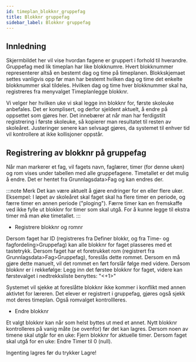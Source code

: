```yaml
---
id: timeplan_blokknr_gruppefag
title: Blokknr gruppefag
sidebar_label: Blokknr gruppefag
---
```

## Innledning
Skjermbildet her vil vise hvordan fagene er gruppert i forhold til hverandre. Gruppefag med lik timeplan har like blokknumre.
Hvert blokknummer representerer altså en bestemt dag og time på timeplanen. Blokkskjemaet settes vanligvis opp før man har bestemt hvilken dag
og time det enkelte blokknummer skal tildeles. Hvilken dag og time hver blokknummer skal ha, registreres fra menyvalget Timeplanlegge blokknr.

Vi velger her hvilken uke vi skal legge inn blokknr for, første skoleuke anbefales. Det er komplisert, og derfor sjeldent aktuelt, å endre på oppsettet som gjøres her. Det innebærer at når man har ferdigstilt registrering i første skoleuke, så kopierer man resultatet til resten av skoleåret. Justeringer senere kan selvsagt gjøres, da systemet til enhver tid vil kontrollere at ikke kollisjoner oppstår.

## Registrering av blokknr på gruppefag
Når man markerer et fag, vil fagets navn, faglærer, timer (for denne uken) og rom vises under tabellen med alle gruppefagene.
Timetallet er det mulig å endre. Det er hentet fra Grunnlagsdata>Fag og kan endres der. 

:::note Merk
Det kan være aktuelt å gjøre endringer for en eller flere uker. Eksempel: I løpet av skoleåret skal faget skal ha flere timer en periode, og færre timer en annen periode ("ploging"). Færre timer kan en fremskaffe ved ikke fylle ut blokknr for timer som skal utgå. For å kunne legge til ekstra timer må man øke timetallet.
:::

- Registrere blokknr og romnr

Dersom faget har ID (registreres fra Definer blokkr, og fra Time- og fagfordeling>Gruppefag) kan alle blokknr for faget plasseres med et tastetrykk.
Dersom faget har et foretrukket rom (registrert fra Grunnlagsdata>Fag>Gruppefag), foreslås dette rommet.
Dersom en må gjøre dette manuelt, vil det rommet en ført forslår følge med videre. Dersom blokknr er i rekkefølge: Legg inn det førstee blokknr for faget, videre kan førstevalget i nedtrekksliste benyttes: "<+1>"

Systemet vil sjekke at foreslåtte blokknr ikke kommer i konflikt med annen aktivtet for læreren. Det elever er registrert i gruppefag, gjøres også sjekk mot deres timeplan. Også romvalget kontrollleres.

- Endre blokknr

Et valgt blokknr kan når som helst byttes ut med et annet. Nytt blokknr kontrolleres på vanig måte (se ovenfor) før det kan lagres.
Dersom noen av timene skal utgår for en uke: Fjern blokknr for aktuelle timer.
Dersom faget skal utgå for en uke: Endre Timer til 0 (null).

Ingenting lagres før du trykker Lagre!
